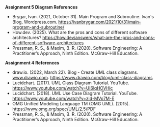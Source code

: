 **Assignment 5 Diagram References**
- Brygar, Ivan. (2021, October 31). Main Program and Subroutine. Ivan's Blog, Wordpress.com. https://ivanbrygar.com/2021/10/31/main-program-and-subroutine/
- How.dev. (2025). What are the pros and cons of different software architectures? https://how.dev/answers/what-are-the-pros-and-cons-of-different-software-architectures
- Pressman, R. S., & Maxim, B. R. (2020). Software Engineering: A Practitioner’s Approach, Ninth Edition. McGraw-Hill Education.

**Assignment 4 References**
- draw.io. (2022, March 22). Blog - Create UML class diagrams. www.drawio.com. https://www.drawio.com/blog/uml-class-diagrams
- Lucidchart. (2017). UML Class Diagram Tutorial. YouTube. https://www.youtube.com/watch?v=UI6lqHOVHic
- Lucidchart. (2018). UML Use Case Diagram Tutorial. YouTube. https://www.youtube.com/watch?v=zid-MVo7M-E
- OMG Unified Modeling Language TM (OMG UML). (2015). https://www.omg.org/spec/UML/2.5/PDF
- Pressman, R. S., & Maxim, B. R. (2020). Software Engineering: A Practitioner’s Approach,
    Ninth Edition. McGraw-Hill Education.
